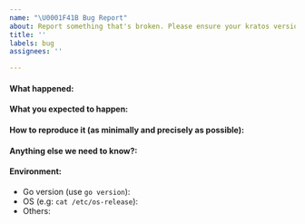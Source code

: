 ```yaml
---
name: "\U0001F41B Bug Report"
about: Report something that's broken. Please ensure your kratos version is still supported.
title: ''
labels: bug
assignees: ''

---
```


<!--
Please answer these questions before submitting your issue. Thanks!
For questions please use one of our forums: https://go-kratos.dev/docs/getting-started/faq
-->
#### What happened:

#### What you expected to happen:

#### How to reproduce it (as minimally and precisely as possible):

#### Anything else we need to know?:

#### Environment:
- Go version (use `go version`):
- OS (e.g: `cat /etc/os-release`):
- Others:
